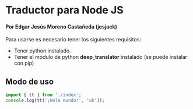 # Traductor para Node JS
#### Por Edgar Jesús Moreno Castañeda (jesjack)

Para usarse es necesario tener los siguientes requisitos:
- Tener python instalado.
- Tener el modulo de python __deep_translator__ instalado
  (se puede instalar con pip)

## Modo de uso
```js
import { tt } from './index';
console.log(tt('¡Hola mundo!', 'uk'));
```